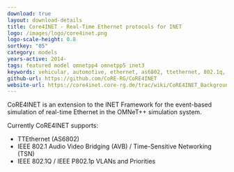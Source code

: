 ```yaml
---
download: true
layout: download-details
title: Core4INET - Real-Time Ethernet protocols for INET
logo: /images/logo/core4inet.png
logo-scale-height: 0.8
sortkey: "05"
category: models
years-active: 2014-
tags: featured model omnetpp4 omnetpp5 inet3
keywords: vehicular, automotive, ethernet, as6802, ttethernet, 802.1q, avb, srp, tsn, vlan, 802.1p
github-url: https://github.com/CoRE-RG/CoRE4INET
website-url: https://core4inet.core-rg.de/trac/wiki/CoRE4INET_Background
---
```


CoRE4INET is an extension to the INET Framework for the event-based simulation
of real-time Ethernet in the OMNeT++ simulation system.

Currently CoRE4INET supports:
- TTEthernet (AS6802)
- IEEE 802.1 Audio Video Bridging (AVB) / Time-Sensitive Networking (TSN)
- IEEE 802.1Q / IEEE P802.1p VLANs and Priorities
